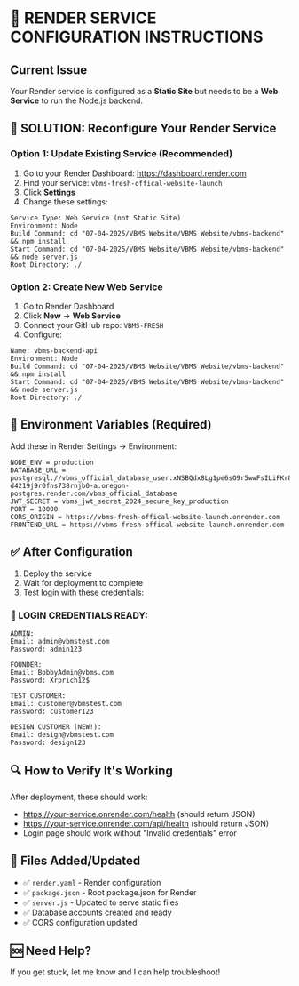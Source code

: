 # 🚀 RENDER SERVICE CONFIGURATION INSTRUCTIONS

## Current Issue
Your Render service is configured as a **Static Site** but needs to be a **Web Service** to run the Node.js backend.

## 🔧 SOLUTION: Reconfigure Your Render Service

### Option 1: Update Existing Service (Recommended)
1. Go to your Render Dashboard: https://dashboard.render.com
2. Find your service: `vbms-fresh-offical-website-launch`
3. Click **Settings**
4. Change these settings:

```
Service Type: Web Service (not Static Site)
Environment: Node
Build Command: cd "07-04-2025/VBMS Website/VBMS Website/vbms-backend" && npm install
Start Command: cd "07-04-2025/VBMS Website/VBMS Website/vbms-backend" && node server.js
Root Directory: ./
```

### Option 2: Create New Web Service
1. Go to Render Dashboard
2. Click **New** → **Web Service**
3. Connect your GitHub repo: `VBMS-FRESH`
4. Configure:

```
Name: vbms-backend-api
Environment: Node
Build Command: cd "07-04-2025/VBMS Website/VBMS Website/vbms-backend" && npm install
Start Command: cd "07-04-2025/VBMS Website/VBMS Website/vbms-backend" && node server.js
Root Directory: ./
```

## 🔑 Environment Variables (Required)
Add these in Render Settings → Environment:

```
NODE_ENV = production
DATABASE_URL = postgresql://vbms_official_database_user:xNSBQdx8Lg1pe6sO9r5wwFsILiFKr8bm@dpg-d4219j9r0fns738rnjb0-a.oregon-postgres.render.com/vbms_official_database
JWT_SECRET = vbms_jwt_secret_2024_secure_key_production
PORT = 10000
CORS_ORIGIN = https://vbms-fresh-offical-website-launch.onrender.com
FRONTEND_URL = https://vbms-fresh-offical-website-launch.onrender.com
```

## ✅ After Configuration
1. Deploy the service
2. Wait for deployment to complete
3. Test login with these credentials:

### 🔑 LOGIN CREDENTIALS READY:
```
ADMIN:
Email: admin@vbmstest.com
Password: admin123

FOUNDER:
Email: BobbyAdmin@vbms.com
Password: Xrprich12$

TEST CUSTOMER:
Email: customer@vbmstest.com
Password: customer123

DESIGN CUSTOMER (NEW!):
Email: design@vbmstest.com
Password: design123
```

## 🔍 How to Verify It's Working
After deployment, these should work:
- https://your-service.onrender.com/health (should return JSON)
- https://your-service.onrender.com/api/health (should return JSON)
- Login page should work without "Invalid credentials" error

## 📁 Files Added/Updated
- ✅ `render.yaml` - Render configuration
- ✅ `package.json` - Root package.json for Render
- ✅ `server.js` - Updated to serve static files
- ✅ Database accounts created and ready
- ✅ CORS configuration updated

## 🆘 Need Help?
If you get stuck, let me know and I can help troubleshoot!
